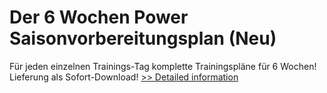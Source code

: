 # Der 6 Wochen Power Saisonvorbereitungsplan (Neu)
Für jeden einzelnen Trainings-Tag komplette Trainingspläne für 6 Wochen! Lieferung als Sofort-Download!
[>> Detailed information](https://secure.shareit.com/shareit/product.html?productid=300630330&affiliateid=200057808)